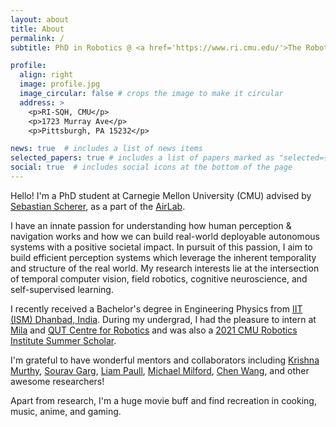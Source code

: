 ```yaml
---
layout: about
title: About
permalink: /
subtitle: PhD in Robotics @ <a href='https://www.ri.cmu.edu/'>The Robotics Institute, CMU</a> • Wander into the unknown 🛣️

profile:
  align: right
  image: profile.jpg
  image_circular: false # crops the image to make it circular
  address: >
    <p>RI-SQH, CMU</p>
    <p>1723 Murray Ave</p>
    <p>Pittsburgh, PA 15232</p>

news: true  # includes a list of news items
selected_papers: true # includes a list of papers marked as "selected={true}"
social: true  # includes social icons at the bottom of the page
---
```


Hello! I'm a PhD student at Carnegie Mellon University (CMU) advised by [Sebastian Scherer](https://theairlab.org/team/sebastian/), as a part of the [AirLab](https://theairlab.org/). 

I have an innate passion for understanding how human perception & navigation works and how we can build real-world deployable autonomous systems with a positive societal impact. In pursuit of this passion, I aim to build efficient perception systems which leverage the inherent temporality and structure of the real world. My research interests lie at the intersection of temporal computer vision, field robotics, cognitive neuroscience, and self-supervised learning.

I recently received a Bachelor's degree in Engineering Physics from [IIT (ISM) Dhanbad, India](https://www.iitism.ac.in/iitismnew/). During my undergrad, I had the pleasure to intern at [Mila](https://mila.quebec/en/) and [QUT Centre for Robotics](https://research.qut.edu.au/qcr/) and was also a [2021 CMU Robotics Institute Summer Scholar](https://riss.ri.cmu.edu/).

I'm grateful to have wonderful mentors and collaborators including [Krishna Murthy](https://krrish94.github.io/), [Sourav Garg](https://staff.qut.edu.au/staff/s.garg), [Liam Paull](https://liampaull.ca/), [Michael Milford](https://www.qut.edu.au/research/michael-milford), [Chen Wang](https://chenwang.site/), and other awesome researchers!

Apart from research, I'm a huge movie buff and find recreation in cooking, music, anime, and gaming.
